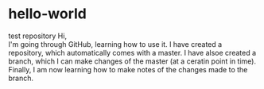 # hello-world
test repository
Hi,  
    I'm going through GitHub, learning how to use it.
    I have created a repository, which automatically comes with a master. 
    I have alsoe created a branch, which I can make changes of the master (at a ceratin point in time).
    Finally, I am now learning how to make notes of the changes made to the branch. 
